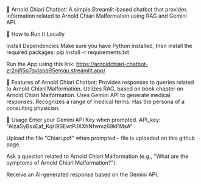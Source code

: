 🧠 Arnold Chiari Chatbot: A simple Streamlit-based chatbot that provides information related to Arnold Chiari Malformation using RAG and Gemini API.

🚀 How to Run It Locally

Install Dependencies Make sure you have Python installed, then install the required packages:
pip install -r requirements.txt

Run the App using this link: https://arnoldchiari-chatbot-zr2njfi5p7qylapq95emqu.streamlit.app/

🏥 Features of Arnold Chiari Chatbot: 
Provides responses to queries related to Arnold Chiari Malformation. 
Utilizes RAG, based on book chapter on Arnold Chiari Malformation. 
Uses Gemini API to generate medical responses. 
Recognizes a range of medical terms. 
Has the persona of a consulting physician. 

🔑 Usage Enter your Gemini API Key when prompted. API_key: "AIzaSyBsxEaf_KqrI9BEwtPJXXhNfwmz69kFMsA" 

Upload the file "Chiari.pdf" when prompted - file is uploaded on this github page. 

Ask a question related to Arnold Chiari Malformation (e.g., "What are the symptoms of Arnold Chiari Malformation?"). 

Receive an AI-generated response based on the Gemini API.
